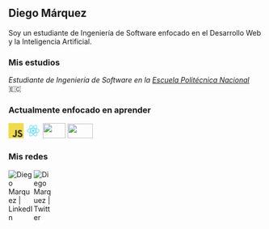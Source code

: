 ## Diego Márquez

Soy un estudiante de Ingeniería de Software enfocado en el Desarrollo Web y la Inteligencia Artificial.

### Mis estudios
*Estudiante de Ingeniería de Software en la [Escuela Politécnica Nacional](https://www.epn.edu.ec)* 🇪🇨

### Actualmente enfocado en aprender
<img width="30" height="30" src="https://raw.githubusercontent.com/github/explore/80688e429a7d4ef2fca1e82350fe8e3517d3494d/topics/javascript/javascript.png"> <img width="30" src="https://raw.githubusercontent.com/github/explore/80688e429a7d4ef2fca1e82350fe8e3517d3494d/topics/react/react.png">
<img width="45" height="30" src="https://upload.wikimedia.org/wikipedia/commons/thumb/d/d9/Node.js_logo.svg/1280px-Node.js_logo.svg.png">
<img width="50" height="29" src="https://www.python.org/static/community_logos/python-logo-inkscape.svg">

### Mis redes
<span>
  <a href="https://www.linkedin.com/in/diego-marquezec/">
    <img align="left" alt="Diego Marquez | LinkedIn " width="50px" src="https://upload.wikimedia.org/wikipedia/commons/e/e9/Linkedin_icon.svg" />
  </a>
  <a href="https://twitter.com/diego_marquezEC">
    <img align="left" alt="Diego Marquez | Twitter " width="35px" src="https://upload.wikimedia.org/wikipedia/commons/1/19/Twitter_icon.svg" />
  </a>
  
  
</span>
